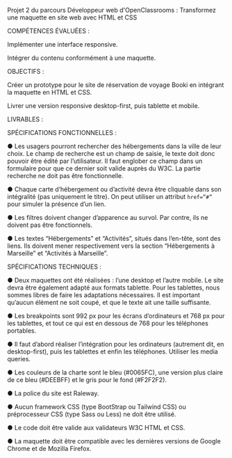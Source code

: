 Projet 2 du parcours Développeur web d'OpenClassrooms : Transformez une maquette en site web avec HTML et CSS

COMPÉTENCES ÉVALUÉES :

Implémenter une interface responsive.

Intégrer du contenu conformément à une maquette.

OBJECTIFS :

Créer un prototype pour le site de réservation de voyage Booki en intégrant la maquette en HTML et CSS.

Livrer une version responsive desktop-first, puis tablette et mobile.

LIVRABLES :

SPÉCIFICATIONS FONCTIONNELLES :

● Les usagers pourront rechercher des hébergements dans la ville de
leur choix. Le champ de recherche est un champ de saisie, le texte
doit donc pouvoir être édité par l’utilisateur. Il faut englober ce
champ dans un formulaire pour que ce dernier soit valide auprès du
W3C. La partie recherche ne doit pas être fonctionnelle.

● Chaque carte d’hébergement ou d’activité devra être cliquable dans
son intégralité (pas uniquement le titre). On peut utiliser un attribut `href=”#”` pour simuler la
présence d’un lien.

● Les filtres doivent changer d’apparence au survol. Par contre, ils ne doivent pas être fonctionnels.

● Les textes “Hébergements” et “Activités”, situés dans l’en-tête, sont
des liens. Ils doivent mener respectivement vers la section
“Hébergements à Marseille” et “Activités à Marseille”.

SPÉCIFICATIONS TECHNIQUES :

● Deux maquettes ont été réalisées : l’une desktop et l’autre mobile. Le
site devra être également adapté aux formats tablette. Pour les
tablettes, nous sommes libres de faire les adaptations nécessaires. Il
est important qu’aucun élément ne soit coupé, et que le texte ait
une taille suffisante.

● Les breakpoints sont 992 px pour les écrans d’ordinateurs et 768 px pour les tablettes, et
tout ce qui est en dessous de 768 pour les téléphones portables.

● Il faut d’abord réaliser l’intégration pour les ordinateurs (autrement
dit, en desktop-first), puis les tablettes et enfin les téléphones. Utiliser les media queries.

● Les couleurs de la charte sont le bleu (#0065FC), une version plus
claire de ce bleu (#DEEBFF) et le gris pour le fond (#F2F2F2).

● La police du site est Raleway.

● Aucun framework CSS (type BootStrap ou Tailwind CSS) ou
préprocesseur CSS (type Sass ou Less) ne doit être utilisé.

● Le code doit être valide aux validateurs W3C HTML et CSS.

● La maquette doit être compatible avec les dernières versions de
Google Chrome et de Mozilla Firefox. 